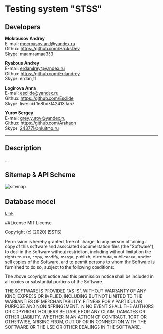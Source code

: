 # Testing system "STSS"

## Developers
**Mokrousov Andrey**   
E-mail: mocrousov.and@yandex.ru    
Github: https://github.com/HacksDev    
Skype: maamaamaa333    

**Ryabous Andrey**   
E-mail: erdandrey@yandex.ru   
Github: https://github.com/Erdandrey   
Skype: erdan_11   
 
**Loginova Anna**    
E-mail: esclide@yandex.ru   
Github: https://github.com/Esclide   
Skype: live:.cid.1e8bd3f424130a57   
 
**Yurov Sergey**   
E-mail: grey.yurov@yandex.ru   
Github: https://github.com/Arahaon   
Skype: 243771@niuitmo.ru   
***

## Description 
...

## Sitemap & API Scheme
![sitemap](https://user-images.githubusercontent.com/57772708/74037716-eb1fa900-49cf-11ea-9a4b-5c78520fda76.png)

## Database model

[Link](https://dbdiagram.io/d/5e3c34ac9e76504e0ef12054)


##License
MIT License

Copyright (c) [2020] [SSTS]

Permission is hereby granted, free of charge, to any person obtaining a copy
of this software and associated documentation files (the "Software"), to deal
in the Software without restriction, including without limitation the rights
to use, copy, modify, merge, publish, distribute, sublicense, and/or sell
copies of the Software, and to permit persons to whom the Software is
furnished to do so, subject to the following conditions:

The above copyright notice and this permission notice shall be included in all
copies or substantial portions of the Software.

THE SOFTWARE IS PROVIDED "AS IS", WITHOUT WARRANTY OF ANY KIND, EXPRESS OR
IMPLIED, INCLUDING BUT NOT LIMITED TO THE WARRANTIES OF MERCHANTABILITY,
FITNESS FOR A PARTICULAR PURPOSE AND NONINFRINGEMENT. IN NO EVENT SHALL THE
AUTHORS OR COPYRIGHT HOLDERS BE LIABLE FOR ANY CLAIM, DAMAGES OR OTHER
LIABILITY, WHETHER IN AN ACTION OF CONTRACT, TORT OR OTHERWISE, ARISING FROM,
OUT OF OR IN CONNECTION WITH THE SOFTWARE OR THE USE OR OTHER DEALINGS IN THE
SOFTWARE.